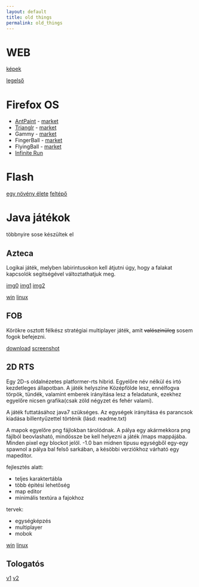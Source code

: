 ```yaml
---
layout: default
title: old things
permalink: old_things
---
```


WEB
===

[képek](http://imgur.com/a/6cVPu)

[legelső](http://zsele.club.hu/)

Firefox OS
==========

 - [AntPaint](http://hangyas.net/projects/ffos/antpaint/index.html) - [market](https://marketplace.firefox.com/app/antpaint)
 - [Trianglr](http://hangyas.net/projects/ffos/trianglr/menu.svg;360;640) - [market](https://marketplace.firefox.com/app/trianglr)
 - Gammy - [market](https://marketplace.firefox.com/app/gammy)
 - FingerBall - [market](https://marketplace.firefox.com/app/fingerball)
 - FlyingBall - [market](https://marketplace.firefox.com/app/flyingball)
 - [Infinite Run](http://hangyas.net/projects/ffos/infinite_run/embed.html)

Flash
=====

[egy növény élete](http://hangyas.net/projects/flash/noveny.html)
[feltépő](http://hangyas.net/#page:projects/flash/faltepo.html)


Java játékok
============
többnyire sose készültek el

Azteca
------

Logikai játék, melyben labirintusokon kell átjutni úgy, hogy a falakat kapcsolók segitségével változtathatjuk meg. 

[img0](http://hangyas.net/projects/java-szenvelges/azteca/0.png)
[img1](http://hangyas.net/projects/java-szenvelges/azteca/1.png)
[img2](http://hangyas.net/projects/java-szenvelges/azteca/2.png)

[win](http://hangyas.net/projects/java-szenvelges/azteca/azteca_win.zip)
[linux](http://hangyas.net/projects/java-szenvelges/azteca/azteca_linux.zip)

FOB
---

Körökre osztott félkész stratégiai multiplayer játék, amit ~~valószinüleg~~ sosem fogok befejezni.

[download](http://hangyas.net/projects/java-szenvelges/FOB/FoB.jar)
[screenshot](http://hangyas.net/projects/java-szenvelges/FOB/1.png)

2D RTS
------

Egy 2D-s oldalnézetes platformer-rts hibrid. Egyelőre név nélkül és irtó kezdetleges állapotban. A játék helyszíne Középfölde lesz, ennélfogva törpök, tündék, valamint emberek irányitása lesz a feladatunk, ezekhez egyelőre nicsen grafika(csak zöld négyzet és fehér valami).

A játék futtatásához java7 szükséges. Az egységek irányitása és parancsok kiadása billentyűzettel történik (lásd: readme.txt)

A mapok egyelőre png fájlokban tárolódnak.
A pálya egy akármekkora png fájlból beovlasható, mindössze be kell helyezni a játék /maps mappájába. Minden pixel egy blockot jelöl. -1.0 ban midnen tipusu egységből egy-egy spawnol a pálya bal felső sarkában, a késöbbi verziókhoz várható egy mapeditor. 

fejlesztés alatt:

 - teljes karaktertábla
 - több épitési lehetőség
 - map editor
 - minimális textúra a fajokhoz

tervek:

 - egységképzés
 - multiplayer
 - mobok

[win](http://hangyas.net/projects/java-szenvelges/2d_rts/win.zip)
[linux](http://hangyas.net/projects/java-szenvelges/2d_rts/win.zip)

Tologatós
---------

[v1](http://hangyas.net/projects/tologat%C3%B3s/tologatos_1.html)
[v2](http://hangyas.net/projects/tologat%C3%B3s/tologatos_2.html)
